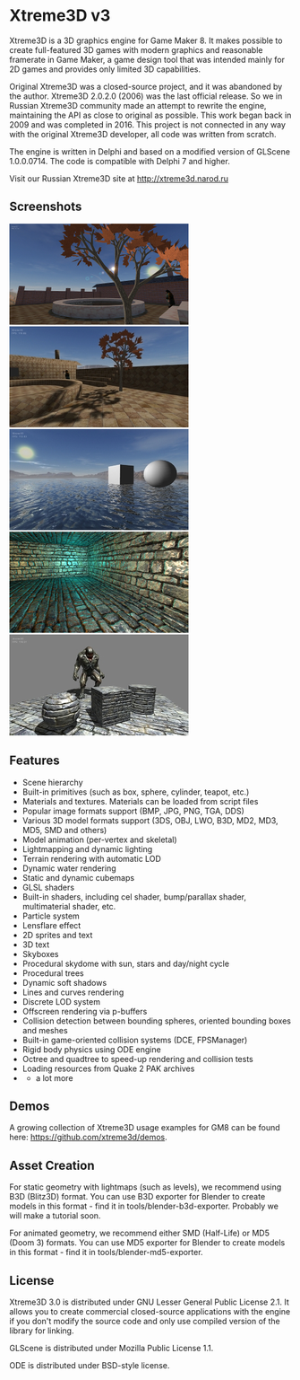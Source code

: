 Xtreme3D v3
===========
Xtreme3D is a 3D graphics engine for Game Maker 8. It makes possible to create full-featured 3D games with modern graphics and reasonable framerate in Game Maker, a game design tool that was intended mainly for 2D games and provides only limited 3D capabilities.

Original Xtreme3D was a closed-source project, and it was abandoned by the author. Xtreme3D 2.0.2.0 (2006) was the last official release. So we in Russian Xtreme3D community made an attempt to rewrite the engine, maintaining the API as close to original as possible. This work began back in 2009 and was completed in 2016. This project is not connected in any way with the original Xtreme3D developer, all code was written from scratch.

The engine is written in Delphi and based on a modified version of GLScene 1.0.0.0714. The code is compatible with Delphi 7 and higher.

Visit our Russian Xtreme3D site at http://xtreme3d.narod.ru

Screenshots
-----------
[![Screenshot3](/screenshots/003-thumb.jpg)](/screenshots/003.jpg)
[![Screenshot1](/screenshots/008-thumb.jpg)](/screenshots/008.jpg)
[![Screenshot4](/screenshots/005-thumb.jpg)](/screenshots/005.jpg)
[![Screenshot4](/screenshots/009-thumb.jpg)](/screenshots/009.jpg)
[![Screenshot4](/screenshots/010-thumb.jpg)](/screenshots/010.jpg)

Features
--------
* Scene hierarchy
* Built-in primitives (such as box, sphere, cylinder, teapot, etc.)
* Materials and textures. Materials can be loaded from script files
* Popular image formats support (BMP, JPG, PNG, TGA, DDS)
* Various 3D model formats support (3DS, OBJ, LWO, B3D, MD2, MD3, MD5, SMD and others)
* Model animation (per-vertex and skeletal)
* Lightmapping and dynamic lighting
* Terrain rendering with automatic LOD
* Dynamic water rendering
* Static and dynamic cubemaps
* GLSL shaders
* Built-in shaders, including cel shader, bump/parallax shader, multimaterial shader, etc.
* Particle system
* Lensflare effect
* 2D sprites and text
* 3D text
* Skyboxes
* Procedural skydome with sun, stars and day/night cycle
* Procedural trees
* Dynamic soft shadows
* Lines and curves rendering
* Discrete LOD system
* Offscreen rendering via p-buffers
* Collision detection between bounding spheres, oriented bounding boxes and meshes
* Built-in game-oriented collision systems (DCE, FPSManager)
* Rigid body physics using ODE engine
* Octree and quadtree to speed-up rendering and collision tests
* Loading resources from Quake 2 PAK archives
* + a lot more

Demos
-----
A growing collection of Xtreme3D usage examples for GM8 can be found here: https://github.com/xtreme3d/demos.

Asset Creation
--------------
For static geometry with lightmaps (such as levels), we recommend using B3D (Blitz3D) format. You can use B3D exporter for Blender to create models in this format - find it in tools/blender-b3d-exporter. Probably we will make a tutorial soon.

For animated geometry, we recommend either SMD (Half-Life) or MD5 (Doom 3) formats. You can use MD5 exporter for Blender to create models in this format - find it in tools/blender-md5-exporter.

License
-------
Xtreme3D 3.0 is distributed under GNU Lesser General Public License 2.1. It allows you to create commercial closed-source applications with the engine if you don't modify the source code and only use compiled version of the library for linking.

GLScene is distributed under Mozilla Public License 1.1. 

ODE is distributed under BSD-style license. 
